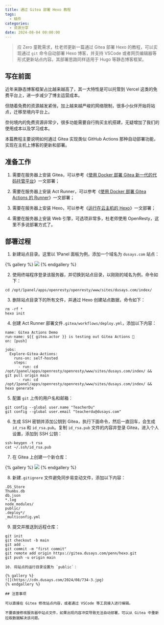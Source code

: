 ```yaml
---
title: 通过 Gitea 部署 Hexo 教程
tags:
  - 稿件
categories:
  - 资源分享
date: 2024-08-04 00:00:00
---
```


> 应 Zero 童靴需求，杜老师更新一篇通过 Gitea 部署 Hexo 的教程，可以实现通过 `git` 命令自动部署 Hexo 博客，并支持 VSCode 或者网页编辑器等形式更新站点内容。其部署思路同样适用于 Hugo 等静态博客框架。

<!-- more -->

## 写在前面

近年来静态博客框架占比越来越高了，其一大特性是可以托管到 Vercel 这类的免费平台上，进一步减少了博主运营成本。

但随着免费的资源越发紧俏，加上越来越严峻的网络限制，很多小伙伴开始将站点，迁移至境内平台上。

奈何境内的免费资源非常少，很多功能需要自行购买主机搭建，无疑增加了我们的使用成本以及学习成本。

本篇教程主要说明如何通过 Gitea 实现类似 GitHub Actions 那种自动部署功能，实现在主机上博客的更新和部署。

## 准备工作

1. 需要在服务器上安装 Gitea，可以参考《[使用 Docker 部署 Gitea 新一代的代码托管平台](https://dusays.com/722/)》一文部署；

2. 需要在服务器上安装 Act Runner，可以参考《[使用 Docker 部署 Gitea Actions 的 Runner](https://dusays.com/723/)》一文部署；

3. 需要在服务器上安装 Hexo，可以参考《[运行在云主机的 Hexo](https://dusays.com/296/)》一文部署；

4. 需要在服务器上安装 Web 引擎，可选项非常多，杜老师使用 OpenResty，这里不多说部署方式了。

## 部署过程

1. 新建站点目录。这里以 1Panel 面板为例，添加一个域名为 `dusays.com` 站点：

{% gallery %}
![](https://cdn.dusays.com/2024/08/734-1.jpg)
{% endgallery %}

2. 使用终端程序登录该服务器，并切换到站点目录，以刚刚的域名为例，命令如下：

```
cd /opt/1panel/apps/openresty/openresty/www/sites/dusays.com/index/
```

3. 删除站点目录下的所有文件，并通过 Hexo 创建站点数据，命令如下：

```
rm -rf *
hexo init
```

4. 创建 Act Runner 部署文件`.gitea/workflows/deploy.yml`，添加以下内容：

```
name: Gitea Actions Demo
run-name: ${{ gitea.actor }} is testing out Gitea Actions 🚀
on: [push]

jobs:
  Explore-Gitea-Actions:
    runs-on: self-hosted
    steps:
      - run: cd /opt/1panel/apps/openresty/openresty/www/sites/dusays.com/index/ && git pull origin main
      - run: cd /opt/1panel/apps/openresty/openresty/www/sites/dusays.com/index/ && hexo generate
```

5. 配置 `git` 上传的用户名和邮箱：

```
git config --global user.name "TeacherDu"
git config --global user.email "teacherdu@dusays.com"
```

6. 生成 SSH 密钥并添加公钥到 Gitea，执行下面命令，然后一直回车，会生成 `id_rsa` 和 `id_rsa.pub`。复制 `id_rsa.pub` 文件的内容并登录 Gitea，进入个人设置，添加到 SSH 公钥：

```
ssh-keygen -t rsa
cat ~/.ssh/id_rsa.pub
```

7. 在 Gitea 上创建一个新仓库：

{% gallery %}
![](https://cdn.dusays.com/2024/08/734-2.jpg)
{% endgallery %}

8. 新建`.gitignore` 文件避免同步易变动文件，添加以下内容：

```
.DS_Store
Thumbs.db
db.json
*.log
node_modules/
public/
.deploy*/
_multiconfig.yml
```

9. 提交并推送到远程仓库：

```
git init
git checkout -b main
git add .
git commit -m "first commit"
git remote add origin https://gitea.dusays.com/penn/hexo.git
git push -u origin main

10. 将站点的运行目录设置为 `public`：

{% gallery %}
![](https://cdn.dusays.com/2024/08/734-3.jpg)
{% endgallery %}

## 注意事项

可以直接在 Gitea 修改站点内容，或者通过 VSCode 等工具接入进行编辑。

不要直接修改服务器中站点文件，如果出现内容冲突导致无法自动部署，可以从 Gitea 中重新拉取数据解决该问题。